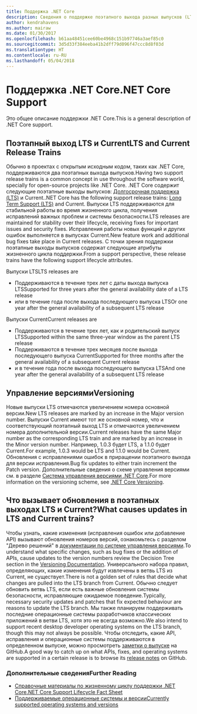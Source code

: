```yaml
---
title: Поддержка .NET Core
description: Сведения о поддержке поэтапного выхода разных выпусков (LTS и Current) для .NET Core
author: kendrahavens
ms.author: mairaw
ms.date: 01/30/2017
ms.openlocfilehash: b61aa48451cee60be4968c151b97746a3aef85c0
ms.sourcegitcommit: 3d5d33f384eeba41b2dff79d096f47ccc8d8f03d
ms.translationtype: HT
ms.contentlocale: ru-RU
ms.lasthandoff: 05/04/2018
---
```

# <a name="net-core-support"></a><span data-ttu-id="8bd2d-103">Поддержка .NET Core</span><span class="sxs-lookup"><span data-stu-id="8bd2d-103">.NET Core Support</span></span>

<span data-ttu-id="8bd2d-104">Это общее описание поддержки .NET Core.</span><span class="sxs-lookup"><span data-stu-id="8bd2d-104">This is a general description of .NET Core support.</span></span>

## <a name="lts-and-current-release-trains"></a><span data-ttu-id="8bd2d-105">Поэтапный выход LTS и Current</span><span class="sxs-lookup"><span data-stu-id="8bd2d-105">LTS and Current Release Trains</span></span>

<span data-ttu-id="8bd2d-106">Обычно в проектах с открытым исходным кодом, таких как .NET Core, поддерживаются два поэтапных выхода выпусков.</span><span class="sxs-lookup"><span data-stu-id="8bd2d-106">Having two support release trains is a common concept in use throughout the software world, specially for open-source projects like .NET Core.</span></span> <span data-ttu-id="8bd2d-107">.NET Core содержит следующие поэтапные выходы выпусков: [Долгосрочная поддержка (LTS)](https://en.wikipedia.org/wiki/Long-term_support) и Current.</span><span class="sxs-lookup"><span data-stu-id="8bd2d-107">.NET Core has the following support release trains: [Long Term Support (LTS)](https://en.wikipedia.org/wiki/Long-term_support) and Current.</span></span> <span data-ttu-id="8bd2d-108">Выпуски LTS поддерживаются для стабильной работы во время жизненного цикла, получения исправлений важных проблем и системы безопасности.</span><span class="sxs-lookup"><span data-stu-id="8bd2d-108">LTS releases are maintained for stability over their lifecycle, receiving fixes for important issues and security fixes.</span></span> <span data-ttu-id="8bd2d-109">Исправления работы новых функций и других ошибок выполняется в выпусках Current.</span><span class="sxs-lookup"><span data-stu-id="8bd2d-109">New feature work and additional bug fixes take place in Current releases.</span></span> <span data-ttu-id="8bd2d-110">С точки зрения поддержки поэтапные выходы выпусков содержат следующие атрибуты жизненного цикла поддержки.</span><span class="sxs-lookup"><span data-stu-id="8bd2d-110">From a support perspective, these release trains have the following support lifecycle attributes.</span></span>

<span data-ttu-id="8bd2d-111">Выпуски LTS</span><span class="sxs-lookup"><span data-stu-id="8bd2d-111">LTS releases are</span></span>
* <span data-ttu-id="8bd2d-112">Поддерживаются в течение трех лет с даты выхода выпуска LTS</span><span class="sxs-lookup"><span data-stu-id="8bd2d-112">Supported for three years after the general availability date of a LTS release</span></span>
* <span data-ttu-id="8bd2d-113">или в течение года после выхода последующего выпуска LTS</span><span class="sxs-lookup"><span data-stu-id="8bd2d-113">Or one year after the general availability of a subsequent LTS release</span></span>

<span data-ttu-id="8bd2d-114">Выпуски Current</span><span class="sxs-lookup"><span data-stu-id="8bd2d-114">Current releases are</span></span>
* <span data-ttu-id="8bd2d-115">Поддерживаются в течение трех лет, как и родительский выпуск LTS</span><span class="sxs-lookup"><span data-stu-id="8bd2d-115">Supported within the same three-year window as the parent LTS release</span></span>
* <span data-ttu-id="8bd2d-116">Поддерживаются в течение трех месяцев после выхода последующего выпуска Current</span><span class="sxs-lookup"><span data-stu-id="8bd2d-116">Supported for three months after the general availability of a subsequent Current release</span></span>
* <span data-ttu-id="8bd2d-117">и в течение года после выхода последующего выпуска LTS</span><span class="sxs-lookup"><span data-stu-id="8bd2d-117">And one year after the general availability of a subsequent LTS release</span></span>

## <a name="versioning"></a><span data-ttu-id="8bd2d-118">Управление версиями</span><span class="sxs-lookup"><span data-stu-id="8bd2d-118">Versioning</span></span>
<span data-ttu-id="8bd2d-119">Новые выпуски LTS отмечаются увеличением номера основной версии.</span><span class="sxs-lookup"><span data-stu-id="8bd2d-119">New LTS releases are marked by an increase in the Major version number.</span></span> <span data-ttu-id="8bd2d-120">Выпуски Current имеют тот же основной номер, что и соответствующий поэтапный выход LTS и отмечаются увеличением номера дополнительной версии.</span><span class="sxs-lookup"><span data-stu-id="8bd2d-120">Current releases have the same Major number as the corresponding LTS train and are marked by an increase in the Minor version number.</span></span> <span data-ttu-id="8bd2d-121">Например, 1.0.3 будет LTS, а 1.1.0 будет Current.</span><span class="sxs-lookup"><span data-stu-id="8bd2d-121">For example, 1.0.3 would be LTS and 1.1.0 would be Current.</span></span> <span data-ttu-id="8bd2d-122">Обновления с исправлениями ошибок в приращении поэтапного выхода для версии исправления.</span><span class="sxs-lookup"><span data-stu-id="8bd2d-122">Bug fix updates to either train increment the Patch version.</span></span> <span data-ttu-id="8bd2d-123">Дополнительные сведения о схеме управления версиями см. в разделе [Система управления версиями .NET Core](index.md).</span><span class="sxs-lookup"><span data-stu-id="8bd2d-123">For more information on the versioning scheme, see [.NET Core Versioning](index.md).</span></span>

## <a name="what-causes-updates-in-lts-and-current-trains"></a><span data-ttu-id="8bd2d-124">Что вызывает обновления в поэтапных выходах LTS и Current?</span><span class="sxs-lookup"><span data-stu-id="8bd2d-124">What causes updates in LTS and Current trains?</span></span>
<span data-ttu-id="8bd2d-125">Чтобы узнать, какие изменения (исправления ошибок или добавление API) вызывают обновления номеров версий, ознакомьтесь с разделом "Дерево решений" в [документации по системе управления версиями](index.md).</span><span class="sxs-lookup"><span data-stu-id="8bd2d-125">To understand what specific changes, such as bug fixes or the addition of APIs, cause updates to the version numbers review the Decision Tree section in the [Versioning Documentation](index.md).</span></span> <span data-ttu-id="8bd2d-126">Универсального набора правил, определяющих, какие изменения будут извлечены в ветвь LTS из Current, не существует.</span><span class="sxs-lookup"><span data-stu-id="8bd2d-126">There is not a golden set of rules that decide what changes are pulled into the LTS branch from Current.</span></span> <span data-ttu-id="8bd2d-127">Обычно следует обновить ветвь LTS, если есть важные обновления системы безопасности, исправляющие ожидаемое поведение.</span><span class="sxs-lookup"><span data-stu-id="8bd2d-127">Typically, necessary security updates and patches that fix expected behaviour are reasons to update the LTS branch.</span></span> <span data-ttu-id="8bd2d-128">Мы также планируем поддерживать последние операционные системы разработчиков классических приложений в ветви LTS, хотя это не всегда возможно.</span><span class="sxs-lookup"><span data-stu-id="8bd2d-128">We also intend to support recent desktop developer operating systems on the LTS branch, though this may not always be possible.</span></span> <span data-ttu-id="8bd2d-129">Чтобы отследить, какие API, исправления и операционные системы поддерживаются в определенном выпуске, можно просмотреть [заметки о выпуске](https://github.com/dotnet/core/tree/master/release-notes) на GitHub.</span><span class="sxs-lookup"><span data-stu-id="8bd2d-129">A good way to catch up on what APIs, fixes, and operating systems are supported in a certain release is to browse its [release notes](https://github.com/dotnet/core/tree/master/release-notes) on GitHub.</span></span>

### <a name="further-reading"></a><span data-ttu-id="8bd2d-130">Дополнительные сведения</span><span class="sxs-lookup"><span data-stu-id="8bd2d-130">Further Reading</span></span>
* [<span data-ttu-id="8bd2d-131">Справочные материалы по жизненному циклу поддержки .NET Core</span><span class="sxs-lookup"><span data-stu-id="8bd2d-131">.NET Core Support Lifecycle Fact Sheet</span></span>](https://www.microsoft.com/net/core/support)
* [<span data-ttu-id="8bd2d-132">Поддерживаемые операционные системы и версии</span><span class="sxs-lookup"><span data-stu-id="8bd2d-132">Currently supported operating systems and versions</span></span>](https://github.com/dotnet/core/blob/master/roadmap.md)
